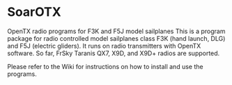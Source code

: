 # SoarOTX
OpenTX radio programs for F3K and F5J model sailplanes
This is a program package for radio controlled model sailplanes class F3K (hand launch, DLG) and F5J (electric gliders).
It runs on radio transmitters with OpenTX software. So far, FrSky Taranis QX7, X9D, and X9D+ radios are supported.

Please refer to the Wiki for instructions on how to install and use the programs.
